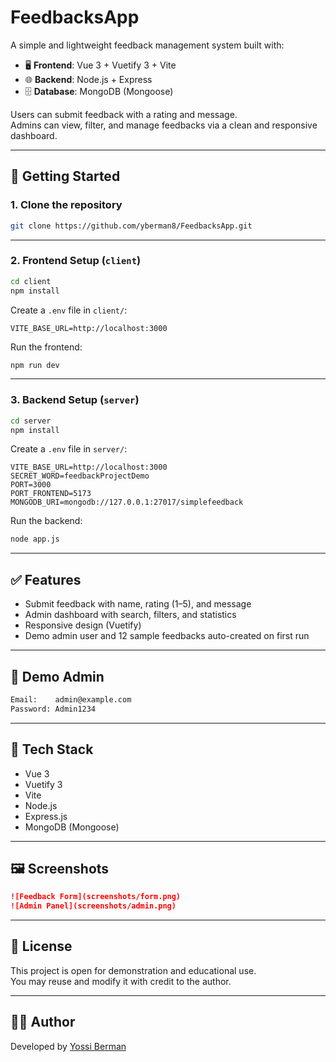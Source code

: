 # FeedbacksApp

A simple and lightweight feedback management system built with:

- 🖥️ **Frontend**: Vue 3 + Vuetify 3 + Vite  
- 🌐 **Backend**: Node.js + Express  
- 🗄️ **Database**: MongoDB (Mongoose)

Users can submit feedback with a rating and message.  
Admins can view, filter, and manage feedbacks via a clean and responsive dashboard.

---

## 🚀 Getting Started

### 1. Clone the repository

```bash
git clone https://github.com/yberman8/FeedbacksApp.git
```

---

### 2. Frontend Setup (`client`)

```bash
cd client
npm install
```

Create a `.env` file in `client/`:

```env
VITE_BASE_URL=http://localhost:3000
```

Run the frontend:

```bash
npm run dev
```

---

### 3. Backend Setup (`server`)

```bash
cd server
npm install
```

Create a `.env` file in `server/`:

```env
VITE_BASE_URL=http://localhost:3000
SECRET_WORD=feedbackProjectDemo
PORT=3000
PORT_FRONTEND=5173
MONGODB_URI=mongodb://127.0.0.1:27017/simplefeedback
```

Run the backend:

```bash
node app.js
```

---

## ✅ Features

- Submit feedback with name, rating (1–5), and message
- Admin dashboard with search, filters, and statistics
- Responsive design (Vuetify)
- Demo admin user and 12 sample feedbacks auto-created on first run

---

## 🔐 Demo Admin

```bash
Email:    admin@example.com
Password: Admin1234
```

---

## 🧱 Tech Stack

- Vue 3
- Vuetify 3
- Vite
- Node.js
- Express.js
- MongoDB (Mongoose)

---

## 🖼️ Screenshots

```md
![Feedback Form](screenshots/form.png)
![Admin Panel](screenshots/admin.png)
```


---

## 📄 License

This project is open for demonstration and educational use.  
You may reuse and modify it with credit to the author.

---

## 🙋‍♂️ Author

Developed by [Yossi Berman](https://github.com/yberman8)
